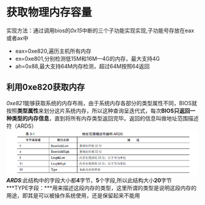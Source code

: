 # 获取物理内存容量
实现方法：通过调用bios的*0x15*中断的三个子功能实现实现,子功能号存放在eax或者ax中   
- eax=0xe820,遍历主机所有内存
- ex=0xe801,分别检测低15M和16M—4G的内存，最大支持4G
- ah=0x88,最大支持64M内存检测，超过64M按照64返回
## 利用0xe820获取内存
*0xe821*能够获取系统的内存布局，由于系统内存各部分的类型属性不同，BIOS就按照**类型属性**来划分这片系统内存，所以这种查询呈迭代式，每次**BIOS只返回一种类型的内存信息**，直到将所有内存类型返回完毕。返回的信息叫做地址范围描述符（ARDS）  
![alt text](pic/image.png)  
***ARDS***:此结构中的字段大小都**4**字节，**5**个字段,所以此结构大小**20**字节   
***TYPE字段：***用来描述这段内存的类型，这里所谓的类型是说明这段内存的用途，即其是可以被操作系统使用，还是保留起来不能用   

